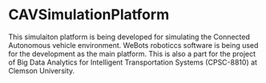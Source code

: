 # CAVSimulationPlatform

This simulaiton platform is being developed for simulating the Connected Autonomous vehicle environment. WeBots roboticcs software is being used for the development as the main platform. This is also a part for the project of Big Data Analytics for Intelligent Transportation Systems (CPSC-8810) at Clemson University. 
